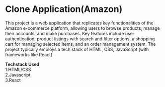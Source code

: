 # Clone Application(Amazon)
This project is a web application that replicates key functionalities of the Amazon e-commerce platform, allowing users to browse products, manage their accounts, and make purchases. Key features include user authentication, product listings with search and filter options, a shopping cart for managing selected items, and an order management system. The project typically employs a tech stack of HTML, CSS, JavaScript (with frameworks like React).

**Techstack Used**<br>
  1.HTML/CSS<br>
  2.Javascript<br>
  3.React<br>

